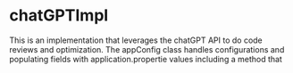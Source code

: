 # chatGPTImpl
This is an implementation that leverages the chatGPT API to do code reviews and optimization.
The appConfig class handles configurations and populating fields with application.propertie values including a method that 
